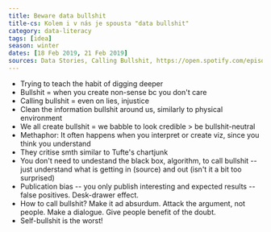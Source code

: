 ```yaml
---
title: Beware data bullshit
title-cs: Kolem i v nás je spousta "data bullshit"
category: data-literacy
tags: [idea]
season: winter
dates: [18 Feb 2019, 21 Feb 2019]
sources: Data Stories, Calling Bullshit, https://open.spotify.com/episode/192ZTX8K36SUCct1V9IGsJ?si=GH5q8CqURomk7VMNX01Wrg
---
```


* Trying to teach the habit of digging deeper
* Bullshit = when you create non-sense bc you don't care
* Calling bullshit = even on lies, injustice
* Clean the information bullshit around us, similarly to physical environment
* We all create bullshit = we babble to look credible > be bullshit-neutral
* Methaphor: It often happens when you interpret or create viz, since you think you understand
* They critise smth similar to Tufte's chartjunk
* You don't need to undestand the black box, algorithm, to call bullshit -- just understand what is getting in (source) and out (isn't it a bit too surprised)
* Publication bias -- you only publish interesting and expected results -- false positives. Desk-drawer effect.
* How to call bullshit? Make it ad absurdum. Attack the argument, not people. Make a dialogue. Give people benefit of the doubt.
* Self-bullshit is the worst!